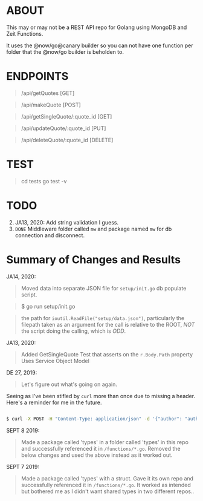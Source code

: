 # ABOUT

This may or may not be a REST API repo for Golang using MongoDB and Zeit Functions.

It uses the @now/go@canary builder so you can not have one function per folder that the @now/go builder is beholden to.

# ENDPOINTS

> /api/getQuotes \[GET]

> /api/makeQuote \[POST]

> /api/getSingleQuote/:quote_id \[GET]

> /api/updateQuote/:quote_id \[PUT]

> /api/deleteQuote/:quote_id \[DELETE]



# TEST

> cd tests
> go test -v

# TODO

2. JA13, 2020: Add string validation I guess.
1. `DONE` Middleware folder called `mw` and package named `mw` for db connection and disconnect.

# Summary of Changes and Results

JA14, 2020:
> Moved data into separate JSON file for `setup/init.go` db populate script.

> $ go run setup/init.go

> the path for `ioutil.ReadFile("setup/data.json")`, particularly the filepath taken as an argument for the call is relative to the ROOT, *NOT* the script doing the calling, which is *ODD*.

JA13, 2020:
> Added GetSingleQuote Test that asserts on the `r.Body.Path` property
> Uses Service Object Model

DE 27, 2019:
> Let's figure out what's going on again.

Seeing as I've been stifled by `curl` more than once due to missing a header.
Here's a reminder for me in the future.

```bash

$ curl -X POST -H "Content-Type: application/json" -d '{"author": "authorname", "text": "textgoeshere"}' http://localhost:3000/api/createQuote

```

SEPT 8 2019: 

> Made a package called 'types' in a folder called 'types' in this repo and successfully referenced it in `/functions/*.go`.
> Removed the below changes and used the above instead as it worked out.

SEPT 7 2019: 

> Made a package called 'types' with a struct.  Gave it its own repo and successfully referenced it in `/functions/*.go`.
> It worked as intended but bothered me as I didn't want shared types in two different repos..